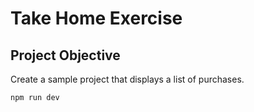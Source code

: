 # Take Home Exercise
## Project Objective


Create a sample project that displays a list of purchases.


```bash
npm run dev
```
